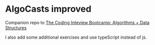 # AlgoCasts improved

  Companion repo to [The Coding Inteview Bootcamp: Algorithms + Data Structures](https://www.udemy.com/course/coding-interview-bootcamp-algorithms-and-data-structure/)

  I also add some additional exercises and use typeScript instead of js.
